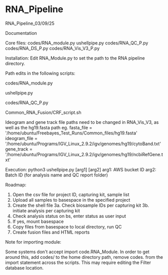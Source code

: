 # RNA_Pipeline
RNA_Pipeline_03/09/25

Documentation

Core files:
codes/RNA_module.py
ushellpipe.py
codes/RNA_QC_P.py
codes/RNA_DS_P.py
codes/RNA_Vis_V3_P.py

Installation:
Edit RNA_Module.py to set the path to the RNA pipeline directory.

Path edits in the following scripts:

codes/RNA_module.py

ushellpipe.py

codes/RNA_QC_P.py

Common_RNA_Fusion/CRF_script.sh

Ideogram and gene track file paths need to be changed in RNA_Vis_V3, as well as the hg19.fasta path
eg.
fasta_file = '/home/ubuntu/Freebayes_Test_Runs/Common_files/hg19.fasta'
ideogram_file = '/home/ubuntu/Programs/IGV_Linux_2.9.2/igv/genomes/hg19/cytoBand.txt'
gene_track = '/home/ubuntu/Programs/IGV_Linux_2.9.2/igv/genomes/hg19/ncbiRefGene.txt'

Execution:
python3 ushellpipe.py [arg1] [arg2]
arg1: AWS bucket ID
arg2: Batch ID (for analysis name and QC report folder)

Roadmap:
1. Open the csv file for project ID, capturing kit, sample list
2. Upload all samples to basespace in the specified project
3. Create the shell file
    3a. Check biosample IDs per capturing kit
    3b. initiate analysis per capturing kit
4. Check analysis status on bs, enter status as user input
5. If yes, mount basespace
6. Copy files from basespace to local directory, run QC
7. Create fusion files and HTML reports

Note for importing module:

Some systems don't accept import code.RNA_Module.
In order to get around this, add codes/ to the home directory path, remove codes. from the import statement across the scripts.
This may require editing the Filter database location.
